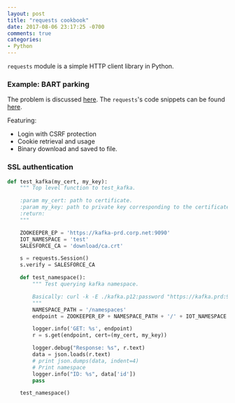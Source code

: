 ```yaml
---
layout: post
title: "requests cookbook"
date: 2017-08-06 23:17:25 -0700
comments: true
categories: 
- Python
---
```


`requests` module is a simple HTTP client library in Python.

<!-- more -->

### Example: BART parking

The problem is discussed [here](http://tdongsi.github.io/blog/2016/10/30/automated-downloading-bart-parking-permits/).
The `requests`'s code snippets can be found [here](https://github.com/tdongsi/bart-parking/blob/develop/python/bart.py).

Featuring:

* Login with CSRF protection
* Cookie retrieval and usage
* Binary download and saved to file.


### SSL authentication

``` python SSL authentication
def test_kafka(my_cert, my_key):
    """ Top level function to test_kafka.

    :param my_cert: path to certificate.
    :param my_key: path to private key corresponding to the certificate.
    :return:
    """

    ZOOKEEPER_EP = 'https://kafka-prd.corp.net:9090'
    IOT_NAMESPACE = 'test'
    SALESFORCE_CA = 'download/ca.crt'

    s = requests.Session()
    s.verify = SALESFORCE_CA

    def test_namespace():
        """ Test querying kafka namespace.

        Basically: curl -k -E ./kafka.p12:password "https://kafka.prd:9090/namespaces/test"
        """
        NAMESPACE_PATH = '/namespaces'
        endpoint = ZOOKEEPER_EP + NAMESPACE_PATH + '/' + IOT_NAMESPACE

        logger.info('GET: %s', endpoint)
        r = s.get(endpoint, cert=(my_cert, my_key))

        logger.debug("Response: %s", r.text)
        data = json.loads(r.text)
        # print json.dumps(data, indent=4)
        # Print namespace
        logger.info("ID: %s", data['id'])
        pass

    test_namespace()
```
